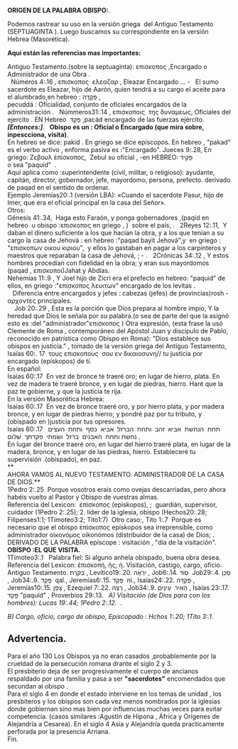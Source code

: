 **ORIGEN DE LA PALABRA OBISPO:**. 

Podemos rastrear su uso en la versión griega  del Antiguo Testamento
(SEPTUAGINTA ).
Luego buscamos su correspondiente en la versión Hebrea (Masorética).



**Aqui están las referencias mas importantes:**

Antiguo Testamento.(sobre la septuaginta): επισκοπος ,Encargado o
Administrador de una Obra .  
 
Números 4:.16 , επισκοπος  ελεαζαρ , Eleazar Encargado \... -   El sumo
sacerdote es Eleazar, hijo de Aarón, quien tendrá a su cargo el aceite
para el alumbrado,en hebreo : פְּקֻדָּה ,  
pecuddá : Oficialidad, conjunto de oficiales encargados de la
administración .
 
Númmeros31:.14 , επισκοποις  της δυναμεως, Oficiales del ejercito . EN
Hebreo  פָּקַד ,pacád encargado de las fuerzas ejército.
 
***[Entonces:]***. 
 
**Obispo es un : Oficial o Encargado (que mira sobre, inpescciona,
visita)**.\
En hebreo se dice: pakid . 
En griego se dice epíscopos. 
En hebreo , "pakad" es el verbo activo , enforma pasiva es
:"Encargado". 
Jueces 9:.28, En griego: Ζεβουλ ἐπίσκοπος,  Zebul su oficial , -en
HEBREO: פָּקִיד\
o sea \"paquíd\"  .\
Aquí aplica como :superintendente (civil, militar, o religioso):
ayudante, capitán, director, gobernador, jefe, mayordomo, persona,
prefecto. derivado de paqad en el sentido de ordenar.\
Ejemplo Jeremías20:.1 (versión LBA): «Cuando el sacerdote Pasur, hijo de
Imer, que era el oficial principal en la casa del Señor». \
Otros:\
Génesis 41:.34,  Haga esto Faraón, y ponga gobernadores ,(paqid en
hebreo  u obispo :επισκοπος en griego , )  sobre el país, .
 
2Reyes 12:.11,  Y daban el dinero suficiente a los que hacían la obra, y
a los que tenían a su cargo la casa de Jehová : en hebreo :\"paqad bayit
Jehová\",y  en griego : \"επισκοπων οικου κιριου\",  y ellos lo gastaban
en pagar a los carpinteros y maestros que reparaban la casa de Jehová, ;
- . 
 
2Crónicas 34:.12 , Y estos hombres procedían con fidelidad en la obra; y
eran sus mayordomos  (paqad , επισκοποι)Jahat y Abdías.  
Nehemías 11:.9 , Y Joel hijo de Zicri era el prefecto en hebreo:
"paquid" de ellos, en griego :"επισκοπος λευιτων" encargado de los
levitas .  
 
 Diferencia entre encargados y jefes : cabezas (jefes) de
provincias)rosh - αρχοντες principales.\
 
 
Job 20:.29 , Esta es la porción que Dios prepara al hombre impío, Y la
heredad que Dios le señala por su palabra.(o sea de parte del que la
asignó esto es :del "administrador\"επισκοπος )
Otra expresión, (esta frase la usó Clemente de Roma , contemporáneo del
Apóstol Juan y discípulo de Pablo, reconocido en patrística como Obispo
en Roma):
\"Dios establece sus obispos en justicia.\" , tomado de la versión
griega del Antiguo Testamento,\
Isaías 60:. 17  τους επισκοπους  σου εν δικαιοσυνη// tu justicia por
encargado (epískopos) de tí.\
En español:\
Isaías 60:.17  En vez de bronce te traeré oro; en lugar de hierro,
plata. En vez de madera te traeré bronce, y en lugar de piedras, hierro.
Haré que la paz te gobierne, y que la justicia te rija. \
En la versión Masorética Hebrea:\
Isaías 60:.17  En vez de bronce traeré oro, y por hierro plata, y por
madera bronce, y en lugar de piedras hierro; y pondré paz por tu
tributo, y (obispado en )justicia por tus opresores. \
Isaías 60:.17  תחת  הנחשׁת  אביא  זהב  ותחת  הברזל  אביא  כסף  ותחת 
העצים  נחשׁת ותחת  האבנים  ברזל  ושׂמתי  פקדתך  שׁלום .\
En lugar del bronce traeré oro, en lugar del hierro traeré plata, en
lugar de la madera, bronce, y en lugar de las piedras, hierro.
Estableceré tu supervisión .(obispado), en paz.\
** \
AHORA VAMOS AL NUEVO TESTAMENTO.
ADMINISTRADOR DE LA CASA DE DIOS.**\
1Pedro 2:.25  Porque vosotros erais como ovejas descarriadas, pero ahora
habéis vuelto al Pastor y Obispo de vuestras almas.\
Referencia del Lexicon:  ἐπίσκοπος (episkopos),
;  guardián, supervisor, cuidador (1Pedro 2:.25); 2. líder de la
iglesia, obispo (Hechos20:.28; Filipenses1:1; 1Timoteo3:2; Tito1:7) 
Otro caso:, 
Tito 1:.7  Porque es necesario que el obispo ἐπίσκοπος epískopos sea
irreprensible, como administrador οἰκονόμος oikonómos (distribuidor de
la casa) de Dios; .
 
DERIVADO DE LA PALABRA epíscope : visitación , \"día de la
visitación\".\
**OBISPO :EL QUE VISITA.**\
1Timoteo3:.1   Palabra fiel: Si alguno anhela obispado, buena obra
desea. \
Referencia del Lexicon: ἐπισκοπή, ῆς, ἡ. Visitación, castigo, cargo,
oficio. Antiguo Testamento. בִּקֹּרֶת , Levítico19:.20. יִרְאָה , Job6:.14. סוֹד 
Job29:.4. סָכַן , Job34:.9. פָּקַד  qal., Jeremías6:.15. פָּקַד  ni.,
Isaías24:.22. פְּקֻדָּה , Jeremías10:.15. צָפַן , Ezequiel 7:.22. רָצָה ,
Job34:.9. הֵאִיר  עֵינַיִם , Isaías 23:.17. פָּקַד \"paquíd\" , Proverbios
29:.13. 
 
*A) Visitación (de Dios para con los hombres): Lucas 19:.44; 1Pedro
2:.12.*  . 

*B) Cargo, oficio, cargo de obispo, Episcopado : Hchos 1:.20; 1Tito
3:.1.*
## Advertencia.    

Para el año 130 Los Obispos ya no eran casados ,probablemente por la crueldad de la persecución romana drante el siglo 2 y 3.  
El presbiterio deja de ser progresivamente el cuerpo de ancianos respaldado por una familia y pasa a ser  **"sacerdotes"** encomendados que secundan al obispo .  
Para el siglo 4 en donde el estado interviene en los temas de unidad , los presbíteros y los obispos son cada vez menos nombrados por la iglesias donde gobiernan sino mas bien por influencias muchas veces para evitar competencia. (casos similares :Agustín de Hipona , África y Orígenes de Alejandría a Cesarea). En el siglo 4 Asia y Alejandría queda practicamente perforada por la presencia Arriana.  
Fin.  
